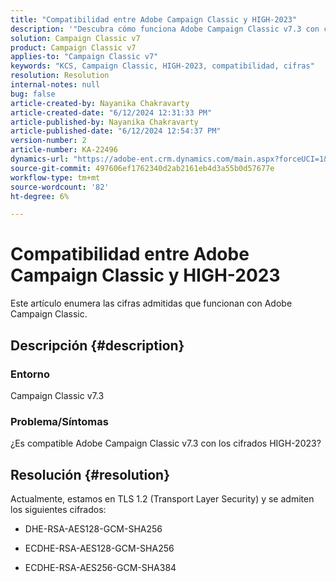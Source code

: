 ```yaml
---
title: "Compatibilidad entre Adobe Campaign Classic y HIGH-2023"
description: '"Descubra cómo funciona Adobe Campaign Classic v7.3 con cifrados HIGH-2023".'
solution: Campaign Classic v7
product: Campaign Classic v7
applies-to: "Campaign Classic v7"
keywords: "KCS, Campaign Classic, HIGH-2023, compatibilidad, cifras"
resolution: Resolution
internal-notes: null
bug: false
article-created-by: Nayanika Chakravarty
article-created-date: "6/12/2024 12:31:33 PM"
article-published-by: Nayanika Chakravarty
article-published-date: "6/12/2024 12:54:37 PM"
version-number: 2
article-number: KA-22496
dynamics-url: "https://adobe-ent.crm.dynamics.com/main.aspx?forceUCI=1&pagetype=entityrecord&etn=knowledgearticle&id=2cf212b2-b728-ef11-840b-6045bd0065b6"
source-git-commit: 497606ef1762340d2ab2161eb4d3a55b0d57677e
workflow-type: tm+mt
source-wordcount: '82'
ht-degree: 6%

---
```


# Compatibilidad entre Adobe Campaign Classic y HIGH-2023


Este artículo enumera las cifras admitidas que funcionan con Adobe Campaign Classic.

## Descripción {#description}


### <b>Entorno</b>

Campaign Classic v7.3

### <b>Problema/Síntomas</b>

¿Es compatible Adobe Campaign Classic v7.3 con los cifrados HIGH-2023?


## Resolución {#resolution}


Actualmente, estamos en TLS 1.2 (Transport Layer Security) y se admiten los siguientes cifrados:

- DHE-RSA-AES128-GCM-SHA256


- ECDHE-RSA-AES128-GCM-SHA256


- ECDHE-RSA-AES256-GCM-SHA384





